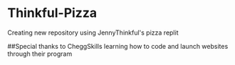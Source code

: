 # Thinkful-Pizza
Creating new repository using JennyThinkful's pizza replit

##Special thanks to CheggSkills
learning how to code and launch websites through their program
